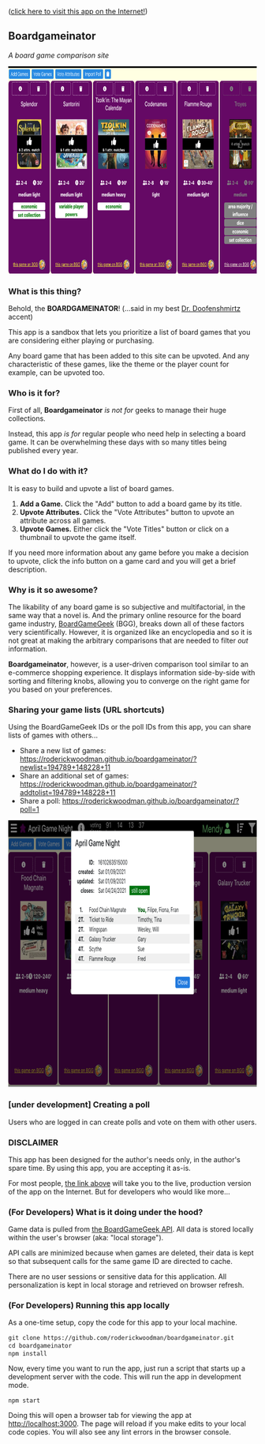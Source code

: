 ([click here to visit this app on the Internet!](https://roderickwoodman.github.io/boardgameinator/))

## Boardgameinator
*A board game comparison site*

<p align="center">
  <img width="800" height="420" src="public/og-image.png">
</p>

### What is this thing?

Behold, the **BOARDGAMEINATOR**!  (...said in my best [Dr. Doofenshmirtz](https://www.youtube.com/watch?v=Sj7yxI-r_ag) accent)

This app is a sandbox that lets you prioritize a list of board games that you are considering either playing or purchasing.

Any board game that has been added to this site can be upvoted. And any characteristic of these games, like the theme or the player count for example, can be upvoted too.

### Who is it for?

First of all, **Boardgameinator** *is not for* geeks to manage their huge collections. 

Instead, this app *is for* regular people who need help in selecting a board game. It can be overwhelming these days with so many titles being published every year.

### What do I do with it?

It is easy to build and upvote a list of board games.
1. **Add a Game.** Click the "Add" button to add a board game by its title. 
2. **Upvote Attributes.** Click the "Vote Attributes" button to upvote an attribute across all games.
3. **Upvote Games.** Either click the "Vote Titles" button or click on a thumbnail to upvote the game itself.

If you need more information about any game before you make a decision to upvote, click the info button on a game card and you will get a brief description.

### Why is it so awesome?

The likability of any board game is so subjective and multifactorial, in the same way that a novel is. And the primary online resource for the board game industry, [BoardGameGeek](https://boardgamegeek.com) (BGG), breaks down all of these factors very scientifically. However, it is organized like an encyclopedia and so it is not great at making the arbitrary comparisons that are needed to filter *out* information.

**Boardgameinator**, however, is a user-driven comparison tool similar to an e-commerce shopping experience. It displays information side-by-side with sorting and filtering knobs, allowing you to converge on the right game for you based on your preferences.

### Sharing your game lists (URL shortcuts)
Using the BoardGameGeek IDs or the poll IDs from this app, you can share lists of games with others...
* Share a new list of games: https://roderickwoodman.github.io/boardgameinator/?newlist=194789+148228+11
* Share an additional set of games: https://roderickwoodman.github.io/boardgameinator/?addtolist=194789+148228+11
* Share a poll: https://roderickwoodman.github.io/boardgameinator/?poll=1

<p align="center">
  <img width="800" height="540" src="public/ss-poll.png">
</p>

### [under development] Creating a poll
Users who are logged in can create polls and vote on them with other users.

### DISCLAIMER

This app has been designed for the author's needs only, in the author's spare time. By using this app, you are accepting it as-is.

For most people, [the link above](https://roderickwoodman.github.io/boardgameinator/) will take you to the live, production version of the app on the Internet. But for developers who would like more...

### (For Developers) What is it doing under the hood?

Game data is pulled from [the BoardGameGeek API](https://boardgamegeek.com/wiki/page/BGG_XML_API2). All data is stored locally within the user's browser (aka: "local storage"). 

API calls are minimized because when games are deleted, their data is kept so that subsequent calls for the same game ID are directed to cache. 

There are no user sessions or sensitive data for this application. All personalization is kept in local storage and retrieved on browser refresh.

### (For Developers) Running this app locally

As a one-time setup, copy the code for this app to your local machine. 
```
git clone https://github.com/roderickwoodman/boardgameinator.git
cd boardgameinator
npm install
```

Now, every time you want to run the app, just run a script that starts up a development server with the code. This will run the app in development mode.
```
npm start
```

Doing this will open a browser tab for viewing the app at [http://localhost:3000](http://localhost:3000). The page will reload if you make edits to your local code copies. You will also see any lint errors in the browser console. 
